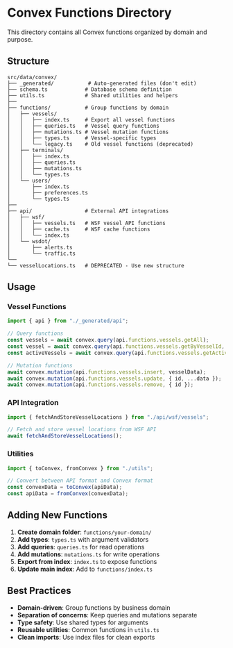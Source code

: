 # Convex Functions Directory

This directory contains all Convex functions organized by domain and purpose.

## Structure

```
src/data/convex/
├── _generated/           # Auto-generated files (don't edit)
├── schema.ts            # Database schema definition
├── utils.ts             # Shared utilities and helpers
├── 
├── functions/           # Group functions by domain
│   ├── vessels/
│   │   ├── index.ts     # Export all vessel functions
│   │   ├── queries.ts   # Vessel query functions
│   │   ├── mutations.ts # Vessel mutation functions
│   │   ├── types.ts     # Vessel-specific types
│   │   └── legacy.ts    # Old vessel functions (deprecated)
│   ├── terminals/
│   │   ├── index.ts
│   │   ├── queries.ts
│   │   ├── mutations.ts
│   │   └── types.ts
│   └── users/
│       ├── index.ts
│       ├── preferences.ts
│       └── types.ts
├── 
├── api/                 # External API integrations
│   ├── wsf/
│   │   ├── vessels.ts   # WSF vessel API functions
│   │   ├── cache.ts     # WSF cache functions
│   │   └── index.ts
│   └── wsdot/
│       ├── alerts.ts
│       └── traffic.ts
└── 
└── vesselLocations.ts   # DEPRECATED - Use new structure
```

## Usage

### Vessel Functions

```typescript
import { api } from "./_generated/api";

// Query functions
const vessels = await convex.query(api.functions.vessels.getAll);
const vessel = await convex.query(api.functions.vessels.getByVesselId, { vesselId: 1 });
const activeVessels = await convex.query(api.functions.vessels.getActiveVessels);

// Mutation functions
await convex.mutation(api.functions.vessels.insert, vesselData);
await convex.mutation(api.functions.vessels.update, { id, ...data });
await convex.mutation(api.functions.vessels.remove, { id });
```

### API Integration

```typescript
import { fetchAndStoreVesselLocations } from "./api/wsf/vessels";

// Fetch and store vessel locations from WSF API
await fetchAndStoreVesselLocations();
```

### Utilities

```typescript
import { toConvex, fromConvex } from "./utils";

// Convert between API format and Convex format
const convexData = toConvex(apiData);
const apiData = fromConvex(convexData);
```

## Adding New Functions

1. **Create domain folder**: `functions/your-domain/`
2. **Add types**: `types.ts` with argument validators
3. **Add queries**: `queries.ts` for read operations
4. **Add mutations**: `mutations.ts` for write operations
5. **Export from index**: `index.ts` to expose functions
6. **Update main index**: Add to `functions/index.ts`

## Best Practices

- **Domain-driven**: Group functions by business domain
- **Separation of concerns**: Keep queries and mutations separate
- **Type safety**: Use shared types for arguments
- **Reusable utilities**: Common functions in `utils.ts`
- **Clean imports**: Use index files for clean exports

